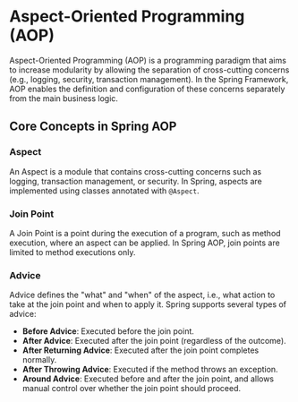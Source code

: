 # Aspect-Oriented Programming (AOP)

Aspect-Oriented Programming (AOP) is a programming paradigm that aims to increase modularity by allowing the separation
of cross-cutting concerns (e.g., logging, security, transaction management). In the Spring Framework, AOP enables the
definition and configuration of these concerns separately from the main business logic.

## Core Concepts in Spring AOP

### Aspect

An Aspect is a module that contains cross-cutting concerns such as logging, transaction management, or security. In
Spring, aspects are implemented using classes annotated with `@Aspect`.

### Join Point

A Join Point is a point during the execution of a program, such as method execution, where an aspect can be applied. In
Spring AOP, join points are limited to method executions only.

### Advice

Advice defines the "what" and "when" of the aspect, i.e., what action to take at the join point and when to apply it.
Spring supports several types of advice:

- **Before Advice**: Executed before the join point.
- **After Advice**: Executed after the join point (regardless of the outcome).
- **After Returning Advice**: Executed after the join point completes normally.
- **After Throwing Advice**: Executed if the method throws an exception.
- **Around Advice**: Executed before and after the join point, and allows manual control over whether the join point
  should proceed.